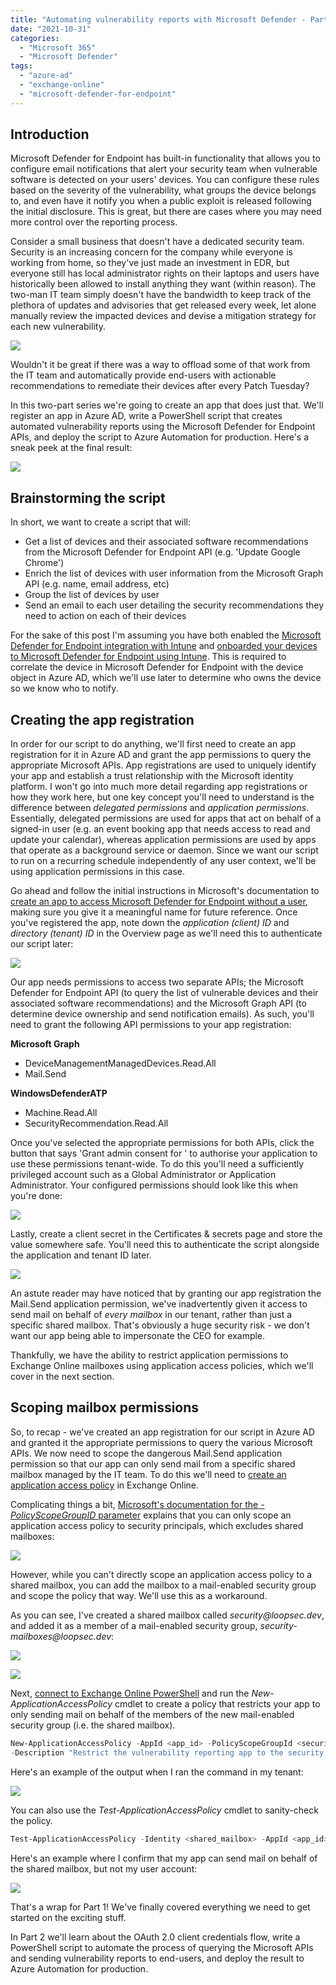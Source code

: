 ```yaml
---
title: "Automating vulnerability reports with Microsoft Defender - Part 1"
date: "2021-10-31"
categories: 
  - "Microsoft 365"
  - "Microsoft Defender"
tags: 
  - "azure-ad"
  - "exchange-online"
  - "microsoft-defender-for-endpoint"
---
```


## Introduction

Microsoft Defender for Endpoint has built-in functionality that allows you to configure email notifications that alert your security team when vulnerable software is detected on your users' devices. You can configure these rules based on the severity of the vulnerability, what groups the device belongs to, and even have it notify you when a public exploit is released following the initial disclosure. This is great, but there are cases where you may need more control over the reporting process.

Consider a small business that doesn't have a dedicated security team. Security is an increasing concern for the company while everyone is working from home, so they've just made an investment in EDR, but everyone still has local administrator rights on their laptops and users have historically been allowed to install anything they want (within reason). The two-man IT team simply doesn't have the bandwidth to keep track of the plethora of updates and advisories that get released every week, let alone manually review the impacted devices and devise a mitigation strategy for each new vulnerability.

![](/assets/img/2021-10-31-automating-vulnerability-reports-with-microsoft-defender-part-1/recommendations.png)

Wouldn't it be great if there was a way to offload some of that work from the IT team and automatically provide end-users with actionable recommendations to remediate their devices after every Patch Tuesday?

In this two-part series we're going to create an app that does just that. We'll register an app in Azure AD, write a PowerShell script that creates automated vulnerability reports using the Microsoft Defender for Endpoint APIs, and deploy the script to Azure Automation for production. Here's a sneak peek at the final result:

![](/assets/img/2021-10-31-automating-vulnerability-reports-with-microsoft-defender-part-1/email.png)

## Brainstorming the script

In short, we want to create a script that will:

- Get a list of devices and their associated software recommendations from the Microsoft Defender for Endpoint API (e.g. 'Update Google Chrome')
- Enrich the list of devices with user information from the Microsoft Graph API (e.g. name, email address, etc)
- Group the list of devices by user
- Send an email to each user detailing the security recommendations they need to action on each of their devices

For the sake of this post I'm assuming you have both enabled the [Microsoft Defender for Endpoint integration with Intune](https://docs.microsoft.com/en-us/mem/intune/protect/advanced-threat-protection-configure#enable-microsoft-defender-for-endpoint-in-intune) and [onboarded your devices to Microsoft Defender for Endpoint using Intune](https://docs.microsoft.com/en-us/mem/intune/protect/advanced-threat-protection-configure#onboard-devices). This is required to correlate the device in Microsoft Defender for Endpoint with the device object in Azure AD, which we'll use later to determine who owns the device so we know who to notify.

## Creating the app registration

In order for our script to do anything, we'll first need to create an app registration for it in Azure AD and grant the app permissions to query the appropriate Microsoft APIs. App registrations are used to uniquely identify your app and establish a trust relationship with the Microsoft identity platform. I won't go into much more detail regarding app registrations or how they work here, but one key concept you'll need to understand is the difference between _delegated permissions_ and _application permissions_. Essentially, delegated permissions are used for apps that act on behalf of a signed-in user (e.g. an event booking app that needs access to read and update your calendar), whereas application permissions are used by apps that operate as a background service or daemon. Since we want our script to run on a recurring schedule independently of any user context, we'll be using application permissions in this case.

Go ahead and follow the initial instructions in Microsoft's documentation to [create an app to access Microsoft Defender for Endpoint without a user](https://docs.microsoft.com/en-us/microsoft-365/security/defender-endpoint/exposed-apis-create-app-webapp?view=o365-worldwide#create-an-app), making sure you give it a meaningful name for future reference. Once you've registered the app, note down the _application (client) ID_ and _directory (tenant) ID_ in the Overview page as we'll need this to authenticate our script later:

![](/assets/img/2021-10-31-automating-vulnerability-reports-with-microsoft-defender-part-1/app-registration.png)

Our app needs permissions to access two separate APIs; the Microsoft Defender for Endpoint API (to query the list of vulnerable devices and their associated software recommendations) and the Microsoft Graph API (to determine device ownership and send notification emails). As such, you'll need to grant the following API permissions to your app registration:

**Microsoft Graph**

- DeviceManagementManagedDevices.Read.All
- Mail.Send

**WindowsDefenderATP**

- Machine.Read.All
- SecurityRecommendation.Read.All

Once you've selected the appropriate permissions for both APIs, click the button that says 'Grant admin consent for <tenant name>' to authorise your application to use these permissions tenant-wide. To do this you'll need a sufficiently privileged account such as a Global Administrator or Application Administrator. Your configured permissions should look like this when you're done:

![](/assets/img/2021-10-31-automating-vulnerability-reports-with-microsoft-defender-part-1/configured-permissions.png)

Lastly, create a client secret in the Certificates & secrets page and store the value somewhere safe. You'll need this to authenticate the script alongside the application and tenant ID later.

![](/assets/img/2021-10-31-automating-vulnerability-reports-with-microsoft-defender-part-1/client-secret.png)

An astute reader may have noticed that by granting our app registration the Mail.Send application permission, we've inadvertently given it access to send mail on behalf of _every_ _mailbox_ in our tenant, rather than just a specific shared mailbox. That's obviously a huge security risk - we don't want our app being able to impersonate the CEO for example.

Thankfully, we have the ability to restrict application permissions to Exchange Online mailboxes using application access policies, which we'll cover in the next section.

## Scoping mailbox permissions

So, to recap - we've created an app registration for our script in Azure AD and granted it the appropriate permissions to query the various Microsoft APIs. We now need to scope the dangerous Mail.Send application permission so that our app can only send mail from a specific shared mailbox managed by the IT team. To do this we'll need to [create an application access policy](https://docs.microsoft.com/en-us/graph/auth-limit-mailbox-access) in Exchange Online.

Complicating things a bit, [Microsoft's documentation for the _\-PolicyScopeGroupID_ parameter](https://docs.microsoft.com/en-us/powershell/module/exchange/new-applicationaccesspolicy?view=exchange-ps#parameters) explains that you can only scope an application access policy to security principals, which excludes shared mailboxes:

![](/assets/img/2021-10-31-automating-vulnerability-reports-with-microsoft-defender-part-1/app-access-policy-restriction.png)

However, while you can't directly scope an application access policy to a shared mailbox, you can add the mailbox to a mail-enabled security group and scope the policy that way. We'll use this as a workaround.

As you can see, I've created a shared mailbox called _security@loopsec.dev_, and added it as a member of a mail-enabled security group, _security-mailboxes@loopsec.dev_:

![](/assets/img/2021-10-31-automating-vulnerability-reports-with-microsoft-defender-part-1/shared-mailbox.png)

![](/assets/img/2021-10-31-automating-vulnerability-reports-with-microsoft-defender-part-1/mail-enabled-security-group.png)

Next, [connect to Exchange Online PowerShell](https://docs.microsoft.com/en-us/powershell/exchange/connect-to-exchange-online-powershell?view=exchange-ps#connect-to-exchange-online-powershell-using-modern-authentication-with-or-without-mfa) and run the _New-ApplicationAccessPolicy_ cmdlet to create a policy that restricts your app to only sending mail on behalf of the members of the new mail-enabled security group (i.e. the shared mailbox).

```powershell
New-ApplicationAccessPolicy -AppId <app_id> -PolicyScopeGroupId <security_group_mailbox> -AccessRight RestrictAccess `
-Description "Restrict the vulnerability reporting app to the security mailbox"
```

Here's an example of the output when I ran the command in my tenant:

![](/assets/img/2021-10-31-automating-vulnerability-reports-with-microsoft-defender-part-1/new-applicationaccesspolicy.png)

You can also use the _Test-ApplicationAccessPolicy_ cmdlet to sanity-check the policy.

```powershell
Test-ApplicationAccessPolicy -Identity <shared_mailbox> -AppId <app_id>
```

Here's an example where I confirm that my app can send mail on behalf of the shared mailbox, but not my user account:

![](/assets/img/2021-10-31-automating-vulnerability-reports-with-microsoft-defender-part-1/test-applicationaccesspolicy.png)

That's a wrap for Part 1! We've finally covered everything we need to get started on the exciting stuff.

In Part 2 we'll learn about the OAuth 2.0 client credentials flow, write a PowerShell script to automate the process of querying the Microsoft APIs and sending vulnerability reports to end-users, and deploy the result to Azure Automation for production.
